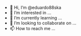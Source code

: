 - 👋 Hi, I’m @eduardo88ska
- 👀 I’m interested in ...
- 🌱 I’m currently learning ...
- 💞️ I’m looking to collaborate on ...
- 📫 How to reach me ...

<!---
eduardo88ska/eduardo88ska is a ✨ special ✨ repository because its `README.md` (this file) appears on your GitHub profile.
You can click the Preview link to take a look at your changes.
--->

